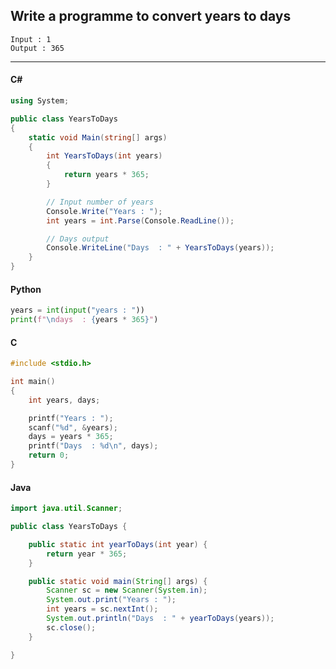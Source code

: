 ## Write a programme to convert years to days

```
Input : 1
Output : 365
```

---

<CodeBlock slots="heading, code" repeat="4" languages="C#, Python, C, Java" />

#### C#

```cs
using System;

public class YearsToDays
{
    static void Main(string[] args)
    {
        int YearsToDays(int years)
        {
            return years * 365;
        }

        // Input number of years
        Console.Write("Years : ");
        int years = int.Parse(Console.ReadLine());

        // Days output
        Console.WriteLine("Days  : " + YearsToDays(years));
    }
}
```

#### Python

```python
years = int(input("years : "))
print(f"\ndays  : {years * 365}")
```

#### C

```c
#include <stdio.h>

int main()
{
    int years, days;

    printf("Years : ");
    scanf("%d", &years);
    days = years * 365;
    printf("Days  : %d\n", days);
    return 0;
}
```

#### Java

```java
import java.util.Scanner;

public class YearsToDays {

	public static int yearToDays(int year) {
		return year * 365;
	}

	public static void main(String[] args) {
		Scanner sc = new Scanner(System.in);
		System.out.print("Years : ");
		int years = sc.nextInt();
		System.out.println("Days  : " + yearToDays(years));
		sc.close();
	}

}
```
